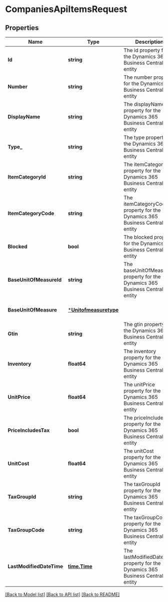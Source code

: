 # CompaniesApiItemsRequest

## Properties
Name | Type | Description | Notes
------------ | ------------- | ------------- | -------------
**Id** | **string** | The id property for the Dynamics 365 Business Central item entity | [optional] [default to null]
**Number** | **string** | The number property for the Dynamics 365 Business Central item entity | [optional] [default to null]
**DisplayName** | **string** | The displayName property for the Dynamics 365 Business Central item entity | [optional] [default to null]
**Type_** | **string** | The type property for the Dynamics 365 Business Central item entity | [optional] [default to null]
**ItemCategoryId** | **string** | The itemCategoryId property for the Dynamics 365 Business Central item entity | [optional] [default to null]
**ItemCategoryCode** | **string** | The itemCategoryCode property for the Dynamics 365 Business Central item entity | [optional] [default to null]
**Blocked** | **bool** | The blocked property for the Dynamics 365 Business Central item entity | [optional] [default to null]
**BaseUnitOfMeasureId** | **string** | The baseUnitOfMeasureId property for the Dynamics 365 Business Central item entity | [optional] [default to null]
**BaseUnitOfMeasure** | [***Unitofmeasuretype**](unitofmeasuretype.md) |  | [optional] [default to null]
**Gtin** | **string** | The gtin property for the Dynamics 365 Business Central item entity | [optional] [default to null]
**Inventory** | **float64** | The inventory property for the Dynamics 365 Business Central item entity | [optional] [default to null]
**UnitPrice** | **float64** | The unitPrice property for the Dynamics 365 Business Central item entity | [optional] [default to null]
**PriceIncludesTax** | **bool** | The priceIncludesTax property for the Dynamics 365 Business Central item entity | [optional] [default to null]
**UnitCost** | **float64** | The unitCost property for the Dynamics 365 Business Central item entity | [optional] [default to null]
**TaxGroupId** | **string** | The taxGroupId property for the Dynamics 365 Business Central item entity | [optional] [default to null]
**TaxGroupCode** | **string** | The taxGroupCode property for the Dynamics 365 Business Central item entity | [optional] [default to null]
**LastModifiedDateTime** | [**time.Time**](time.Time.md) | The lastModifiedDateTime property for the Dynamics 365 Business Central item entity | [optional] [default to null]

[[Back to Model list]](../README.md#documentation-for-models) [[Back to API list]](../README.md#documentation-for-api-endpoints) [[Back to README]](../README.md)


